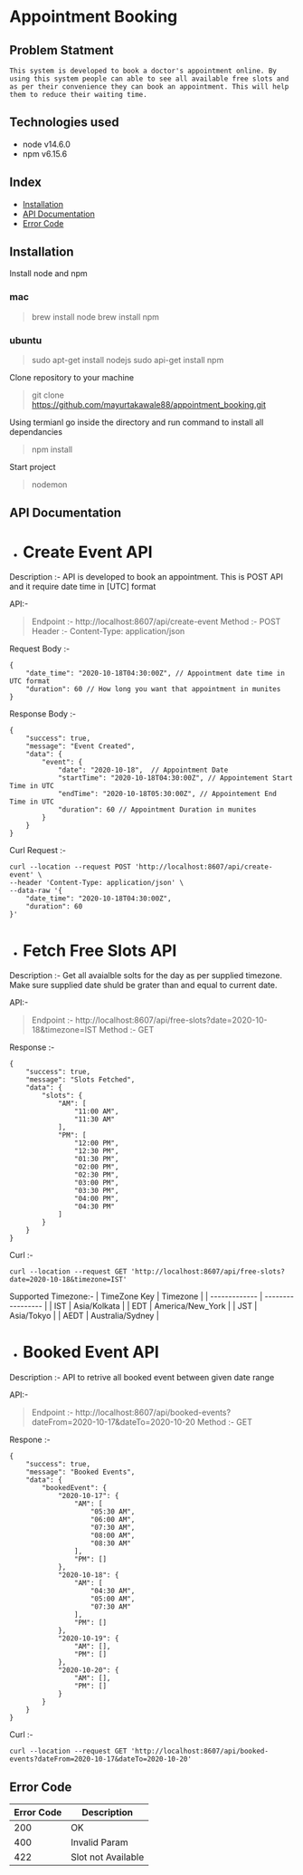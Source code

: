 # Appointment Booking

## Problem Statment
    This system is developed to book a doctor's appointment online. By using this system people can able to see all available free slots and as per their convenience they can book an appointment. This will help them to reduce their waiting time.

## Technologies used
* node v14.6.0
* npm v6.15.6

## Index
* [Installation](#markdown-header-installation)
* [API Documentation](#markdown-header-api-documentation)
* [Error Code](#markdown-hearder-error-code)

## Installation
Install node and npm

### mac
> brew install node
> brew install npm

### ubuntu
> sudo apt-get install nodejs
> sudo api-get install npm

Clone repository to your machine
> git clone https://github.com/mayurtakawale88/appointment_booking.git

Using termianl go inside the directory and run command to install all dependancies
> npm install

Start project
> nodemon

## API Documentation
* # Create Event API
Description :- API is developed to book an appointment. This is POST API and it require date time in [UTC] format

API:-
> Endpoint :- http://localhost:8607/api/create-event
> Method :- POST
> Header :- Content-Type: application/json

Request Body :-
```
{
    "date_time": "2020-10-18T04:30:00Z", // Appointment date time in UTC format 
    "duration": 60 // How long you want that appointment in munites
}
```

Response Body :-
```
{
    "success": true,
    "message": "Event Created",
    "data": {
        "event": {
            "date": "2020-10-18",  // Appointment Date
            "startTime": "2020-10-18T04:30:00Z", // Appointement Start Time in UTC
            "endTime": "2020-10-18T05:30:00Z", // Appointement End Time in UTC
            "duration": 60 // Appointment Duration in munites
        }
    }
}
```

Curl Request :-
```
curl --location --request POST 'http://localhost:8607/api/create-event' \
--header 'Content-Type: application/json' \
--data-raw '{
    "date_time": "2020-10-18T04:30:00Z",
    "duration": 60
}'
```

* # Fetch Free Slots API
Description :- Get all avaialble solts for the day as per supplied timezone. Make sure supplied date shuld be grater than and equal to current date.

API:-
> Endpoint :- http://localhost:8607/api/free-slots?date=2020-10-18&timezone=IST
> Method :- GET

Response :- 
```
{
    "success": true,
    "message": "Slots Fetched",
    "data": {
        "slots": {
            "AM": [
                "11:00 AM",
                "11:30 AM"
            ],
            "PM": [
                "12:00 PM",
                "12:30 PM",
                "01:30 PM",
                "02:00 PM",
                "02:30 PM",
                "03:00 PM",
                "03:30 PM",
                "04:00 PM",
                "04:30 PM"
            ]
        }
    }
}
```

Curl :- 
```
curl --location --request GET 'http://localhost:8607/api/free-slots?date=2020-10-18&timezone=IST'
``` 

Supported Timezone:-
| TimeZone Key  |    Timezone       |
| ------------- | ----------------- |
|      IST      | Asia/Kolkata      |
|      EDT      | America/New_York  |
|      JST      | Asia/Tokyo        |
|      AEDT     | Australia/Sydney  |


* # Booked Event API
Description :- API to retrive all booked event between given date range

API:-
> Endpoint :- http://localhost:8607/api/booked-events?dateFrom=2020-10-17&dateTo=2020-10-20
> Method :- GET

Respone :-
```
{
    "success": true,
    "message": "Booked Events",
    "data": {
        "bookedEvent": {
            "2020-10-17": {
                "AM": [
                    "05:30 AM",
                    "06:00 AM",
                    "07:30 AM",
                    "08:00 AM",
                    "08:30 AM"
                ],
                "PM": []
            },
            "2020-10-18": {
                "AM": [
                    "04:30 AM",
                    "05:00 AM",
                    "07:30 AM"
                ],
                "PM": []
            },
            "2020-10-19": {
                "AM": [],
                "PM": []
            },
            "2020-10-20": {
                "AM": [],
                "PM": []
            }
        }
    }
}
```

Curl :-
```
curl --location --request GET 'http://localhost:8607/api/booked-events?dateFrom=2020-10-17&dateTo=2020-10-20'
```

## Error Code
| Error Code    |    Description            |
| ------------- | ------------------------- |
|      200      | OK                        |
|      400      | Invalid Param             |
|      422      | Slot not Available        |

